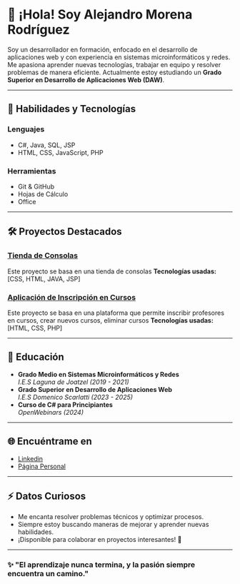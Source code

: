 # 👋 ¡Hola! Soy Alejandro Morena Rodríguez  

Soy un desarrollador en formación, enfocado en el desarrollo de aplicaciones web y con experiencia en sistemas microinformáticos y redes. Me apasiona aprender nuevas tecnologías, trabajar en equipo y resolver problemas de manera eficiente. Actualmente estoy estudiando un **Grado Superior en Desarrollo de Aplicaciones Web (DAW)**.

---

## 🚀 Habilidades y Tecnologías  
### Lenguajes  
- C#, Java, SQL, JSP  
- HTML, CSS, JavaScript, PHP  

### Herramientas  
- Git & GitHub  
- Hojas de Cálculo  
- Office  

---

## 🛠 Proyectos Destacados  

### [Tienda de Consolas](#AlexMorena/TiendaConsolas)
Este proyecto se basa en una tienda de consolas
**Tecnologías usadas:** [CSS, HTML, JAVA, JSP]  

### [Aplicación de Inscripción en Cursos](#AlexMorena/GestionCursosProfesores)
Este proyecto se basa en una plataforma que permite inscribir profesores en cursos,
crear nuevos cursos, eliminar cursos
**Tecnologías usadas:** [HTML, CSS, PHP]  

---

## 📜 Educación  
- **Grado Medio en Sistemas Microinformáticos y Redes**  
  *I.E.S Laguna de Joatzel (2019 - 2021)*  
- **Grado Superior en Desarrollo de Aplicaciones Web**  
  *I.E.S Domenico Scarlatti (2023 - 2025)*  
- **Curso de C# para Principiantes**  
  *OpenWebinars (2024)*  

---

## 🌐 Encuéntrame en  
- [Linkedin](https://www.linkedin.com)
- [Página Personal](https://www.alexmorena.es)

---

## ⚡ Datos Curiosos  
- Me encanta resolver problemas técnicos y optimizar procesos.  
- Siempre estoy buscando maneras de mejorar y aprender nuevas habilidades.  
- ¡Disponible para colaborar en proyectos interesantes! 🚀  

---

### ✨ "El aprendizaje nunca termina, y la pasión siempre encuentra un camino."
